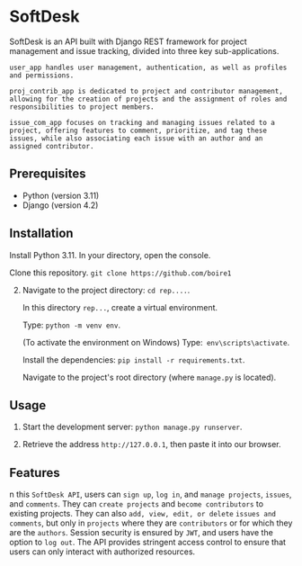 # SoftDesk

SoftDesk is an API built with Django REST framework for project management and issue tracking, divided into three key sub-applications.

    user_app handles user management, authentication, as well as profiles and permissions.

    proj_contrib_app is dedicated to project and contributor management, allowing for the creation of projects and the assignment of roles and responsibilities to project members.

    issue_com_app focuses on tracking and managing issues related to a project, offering features to comment, prioritize, and tag these issues, while also associating each issue with an author and an assigned contributor.


## Prerequisites
- Python (version 3.11)
- Django (version 4.2)

## Installation
Install Python 3.11.
In your directory, open the console.

Clone this repository.
`git clone https://github.com/boire1`

2. Navigate to the project directory: `cd rep....`.

    In this directory `rep...`, create a virtual environment.

    Type: `python -m venv env`.

    (To activate the environment on Windows) Type:` env\scripts\activate`.

    Install the dependencies: `pip install -r requirements.txt`.

    Navigate to the project's root directory (where `manage.py` is located).

## Usage

1.    Start the development server: `python manage.py runserver`.

2.    Retrieve the address `http://127.0.0.1`, then paste it into our browser.

## Features


n this `SoftDesk API`, users can `sign up`, `log in`, and `manage projects`, `issues`, and `comments`. 
They can `create projects` and `become contributors` to existing projects. 
They can also `add, view, edit, or delete` `issues and comments`, but only in `projects` where they are `contributors` or for which they are the `authors`. 
Session security is ensured by `JWT`, and users have the option to `log out`.
The API provides stringent access control to ensure that users can only interact with authorized resources.